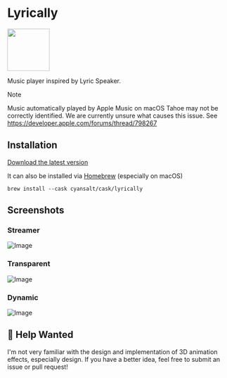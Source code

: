 # Lyrically

<img src="https://cdn.jsdelivr.net/gh/CyanSalt/lyrically@main/resources/images/icon.png" width="96">

Music player inspired by Lyric Speaker.

> [!NOTE]
> Music automatically played by Apple Music on macOS Tahoe may not be correctly identified. We are currently unsure what causes this issue.
> See https://developer.apple.com/forums/thread/798267

## Installation

[Download the latest version](https://github.com/CyanSalt/lyrically/releases)

It can also be installed via [Homebrew](https://brew.sh/) (especially on macOS)

```shell
brew install --cask cyansalt/cask/lyrically
```

## Screenshots

### Streamer

![Image](https://github.com/user-attachments/assets/967ef467-67c4-4bfe-abf0-d462a838d22e)

### Transparent

![Image](https://github.com/user-attachments/assets/c578515b-08ac-4787-8b9f-b738adf10ac3)

### Dynamic

![Image](https://github.com/user-attachments/assets/6a324fe6-f3a0-458d-875e-2408aed7f130)

## 🙏 Help Wanted

I'm not very familiar with the design and implementation of 3D animation effects, especially design. If you have a better idea, feel free to submit an issue or pull request!
